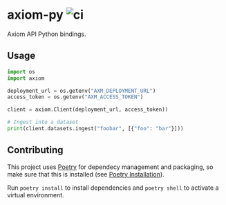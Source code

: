 # axiom-py ![ci](https://github.com/axiomhq/axiom-py/workflows/ci/badge.svg)
Axiom API Python bindings.

## Usage

```py
import os
import axiom

deployment_url = os.getenv("AXM_DEPLOYMENT_URL")
access_token = os.getenv("AXM_ACCESS_TOKEN")

client = axiom.Client(deployment_url, access_token))

# Ingest into a dataset
print(client.datasets.ingest("foobar", [{"foo": "bar"}]))
```

## Contributing

This project uses [Poetry](https://python-poetry.org) for dependecy management
and packaging, so make sure that this is installed (see [Poetry Installation](https://python-poetry.org/docs/#installation)).

Run `poetry install` to install dependencies and `poetry shell` to activate a
virtual environment.

